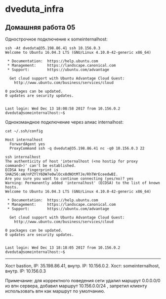 # dveduta_infra

## Домашняя работа 05

Однострочное подключение к someinternalhost:

```
ssh -At dveduta@35.198.86.41 ssh 10.156.0.3
Welcome to Ubuntu 16.04.3 LTS (GNU/Linux 4.10.0-42-generic x86_64)

 * Documentation:  https://help.ubuntu.com
 * Management:     https://landscape.canonical.com
 * Support:        https://ubuntu.com/advantage

  Get cloud support with Ubuntu Advantage Cloud Guest:
    http://www.ubuntu.com/business/services/cloud

0 packages can be updated.
0 updates are security updates.


Last login: Wed Dec 13 18:08:58 2017 from 10.156.0.2
dveduta@someinternalhost:~$ 
```

Однокомандное подключение через алиас internalhost:

```
cat ~/.ssh/config

Host internalhost
  ForwardAgent yes
  ProxyCommand ssh -q dveduta@35.198.86.41 nc -q0 10.156.0.3 22
```

```
ssh internalhost
The authenticity of host 'internalhost (<no hostip for proxy command>)' can't be established.
ECDSA key fingerprint is SHA256:aW/nPZYlY6DW7e0wlOcx8dNOtMTJe/RhTWrEceedwBI.
Are you sure you want to continue connecting (yes/no)? yes
Warning: Permanently added 'internalhost' (ECDSA) to the list of known hosts.
Welcome to Ubuntu 16.04.3 LTS (GNU/Linux 4.10.0-42-generic x86_64)

 * Documentation:  https://help.ubuntu.com
 * Management:     https://landscape.canonical.com
 * Support:        https://ubuntu.com/advantage

  Get cloud support with Ubuntu Advantage Cloud Guest:
    http://www.ubuntu.com/business/services/cloud

0 packages can be updated.
0 updates are security updates.


Last login: Wed Dec 13 18:18:05 2017 from 10.156.0.2
dveduta@someinternalhost:~$ 
```

---

Хост bastion, IP: 35.198.86.41, внутр. IP: 10.156.0.2.
Хост: someinternalhost, внутр. IP: 10.156.0.3 

Примечание: для корректного поведения сети удалил маршрут 0.0.0.0/0 из впн сервера, добавил маршрут 10.156.0.0/24 , запретил клиенту использовать впн как маршрут по умолчанию.
